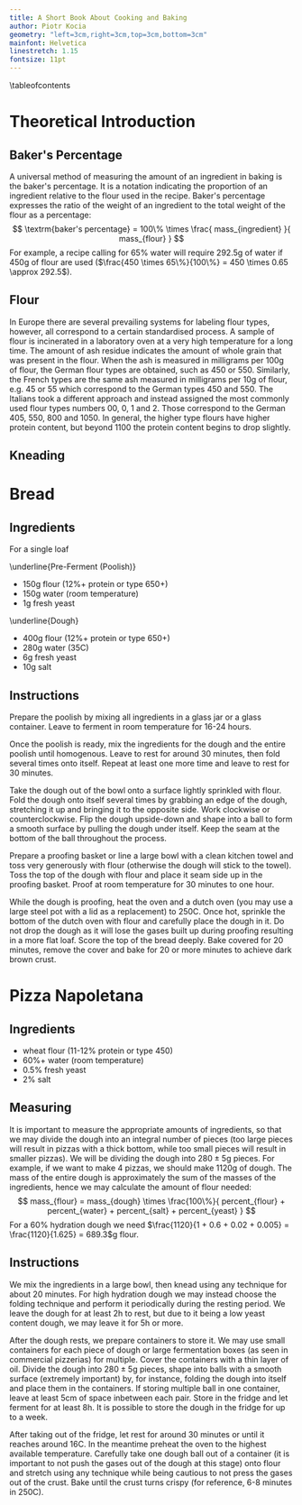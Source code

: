 ```yaml
---
title: A Short Book About Cooking and Baking
author: Piotr Kocia
geometry: "left=3cm,right=3cm,top=3cm,bottom=3cm"
mainfont: Helvetica
linestretch: 1.15
fontsize: 11pt
---
```


\tableofcontents

# Theoretical Introduction

## Baker's Percentage
A universal method of measuring the amount of an ingredient in baking is the baker's percentage. It is a notation indicating the proportion of an ingredient relative to the flour used in the recipe. Baker's percentage expresses the ratio of the weight of an ingredient to the total weight of the flour as a percentage:
$$
\textrm{baker's percentage} = 100\% \times \frac{ mass_{ingredient} }{ mass_{flour} }
$$
For example, a recipe calling for 65% water will require 292.5g of water if 450g of flour are used ($\frac{450 \times 65\%}{100\%} = 450 \times 0.65 \approx 292.5$).

## Flour
In Europe there are several prevailing systems for labeling flour types, however, all correspond to a certain standardised process. A sample of flour is incinerated in a laboratory oven at a very high temperature for a long time. The amount of ash residue indicates the amount of whole grain that was present in the flour. When the ash is measured in milligrams per 100g of flour, the German flour types are obtained, such as 450 or 550. Similarly, the French types are the same ash measured in milligrams per 10g of flour, e.g. 45 or 55 which correspond to the German types 450 and 550. The Italians took a different approach and instead assigned the most commonly used flour types numbers 00, 0, 1 and 2. Those correspond to the German 405, 550, 800 and 1050. In general, the higher type flours have higher protein content, but beyond 1100 the protein content begins to drop slightly.

## Kneading

# Bread

## Ingredients
For a single loaf

\underline{Pre-Ferment (Poolish)}

- 150g flour (12%+ protein or type 650+)
- 150g water (room temperature)
- 1g fresh yeast

\underline{Dough}

- 400g flour (12%+ protein or type 650+)
- 280g water (35C)
- 6g fresh yeast
- 10g salt

## Instructions
Prepare the poolish by mixing all ingredients in a glass jar or a glass container. Leave to ferment in room temperature for 16-24 hours.

Once the poolish is ready, mix the ingredients for the dough and the entire poolish until homogenous. Leave to rest for around 30 minutes, then fold several times onto itself. Repeat at least one more time and leave to rest for 30 minutes.

Take the dough out of the bowl onto a surface lightly sprinkled with flour. Fold the dough onto itself several times by grabbing an edge of the dough, stretching it up and bringing it to the opposite side. Work clockwise or counterclockwise. Flip the dough upside-down and shape into a ball to form a smooth surface by pulling the dough under itself. Keep the seam at the bottom of the ball throughout the process.

Prepare a proofing basket or line a large bowl with a clean kitchen towel and toss very generously with flour (otherwise the dough will stick to the towel). Toss the top of the dough with flour and place it seam side up in the proofing basket. Proof at room temperature for 30 minutes to one hour.

While the dough is proofing, heat the oven and a dutch oven (you may use a large steel pot with a lid as a replacement) to 250C. Once hot, sprinkle the bottom of the dutch oven with flour and carefully place the dough in it. Do not drop the dough as it will lose the gases built up during proofing resulting in a more flat loaf. Score the top of the bread deeply. Bake covered for 20 minutes, remove the cover and bake for 20 or more minutes to achieve dark brown crust.

# Pizza Napoletana

## Ingredients
- wheat flour (11-12% protein or type 450)
- 60%+ water (room temperature)
- 0.5% fresh yeast
- 2% salt

## Measuring
It is important to measure the appropriate amounts of ingredients, so that we may divide the dough into an integral number of pieces (too large pieces will result in pizzas with a thick bottom, while too small pieces will result in smaller pizzas). We will be dividing the dough into $280 \pm 5$g pieces. For example, if we want to make 4 pizzas, we should make 1120g of dough. The mass of the entire dough is approximately the sum of the masses of the ingredients, hence we may calculate the amount of flour needed:
$$
mass_{flour} = mass_{dough} \times \frac{100\%}{ percent_{flour} + percent_{water} + percent_{salt} + percent_{yeast} }
$$
For a 60% hydration dough we need $\frac{1120}{1 + 0.6 + 0.02 + 0.005} = \frac{1120}{1.625} = 689.3$g flour.

## Instructions
We mix the ingredients in a large bowl, then knead using any technique for about 20 minutes. For high hydration dough we may instead choose the folding technique and perform it periodically during the resting period. We leave the dough for at least 2h to rest, but due to it being a low yeast content dough, we may leave it for 5h or more.

After the dough rests, we prepare containers to store it. We may use small containers for each piece of dough or large fermentation boxes (as seen in commercial pizzerias) for multiple. Cover the containers with a thin layer of oil. Divide the dough into $280 \pm 5$g pieces, shape into balls with a smooth surface (extremely important) by, for instance, folding the dough into itself and place them in the containers. If storing multiple ball in one container, leave at least 5cm of space inbetween each pair. Store in the fridge and let ferment for at least 8h. It is possible to store the dough in the fridge for up to a week.

After taking out of the fridge, let rest for around 30 minutes or until it reaches around 16C. In the meantime preheat the oven to the highest available temperature. Carefully take one dough ball out of a container (it is important to not push the gases out of the dough at this stage) onto flour and stretch using any technique while being cautious to not press the gases out of the crust. Bake until the crust turns crispy (for reference, 6-8 minutes in 250C).
